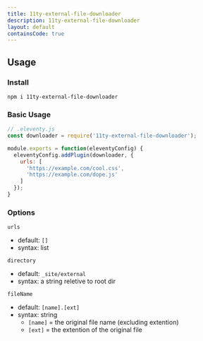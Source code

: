 ```yaml
---
title: 11ty-external-file-downloader
description: 11ty-external-file-downloader
layout: default
containsCode: true
---
```

## Usage
### Install
`npm i 11ty-external-file-downloader`

### Basic Usage
```js
// .eleventy.js
const downloader = require('11ty-external-file-downloader');

module.exports = function(eleventyConfig) {
  eleventyConfig.addPlugin(downloader, {
    urls: [
      'https://example.com/cool.css',
      'https://example.com/dope.js'
    ]
  });
}
```
### Options
`urls`
  - default: `[]`
  - syntax: list

`directory`
  - default: `_site/external`
  - syntax: a string reletive to root dir

`fileName`
  - default: `[name].[ext]`
  - syntax: string
    - `[name]` = the original file name (excluding extention)
    - `[ext]` = the extention of the original file